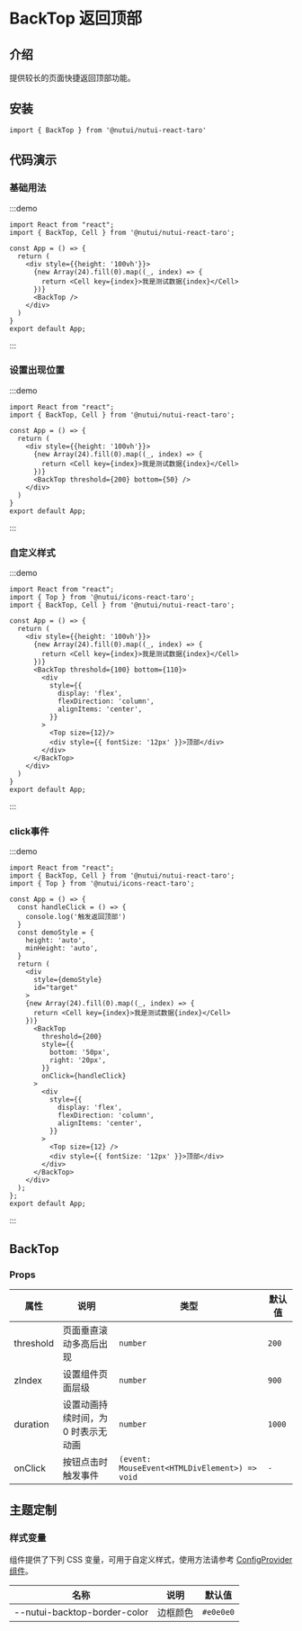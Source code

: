 # BackTop 返回顶部

## 介绍

提供较长的页面快捷返回顶部功能。

## 安装

```tsx
import { BackTop } from '@nutui/nutui-react-taro'
```

## 代码演示

### 基础用法

:::demo

```tsx
import React from "react";
import { BackTop, Cell } from '@nutui/nutui-react-taro';

const App = () => {
  return (
    <div style={{height: '100vh'}}>
      {new Array(24).fill(0).map((_, index) => {
        return <Cell key={index}>我是测试数据{index}</Cell>
      })}
      <BackTop />
    </div>
  )
}
export default App;
```

:::

### 设置出现位置

:::demo

```tsx
import React from "react";
import { BackTop, Cell } from '@nutui/nutui-react-taro';

const App = () => {
  return (
    <div style={{height: '100vh'}}>
      {new Array(24).fill(0).map((_, index) => {
        return <Cell key={index}>我是测试数据{index}</Cell>
      })}
      <BackTop threshold={200} bottom={50} />
    </div>
  )
}
export default App;
```

:::

### 自定义样式

:::demo

```tsx
import React from "react";
import { Top } from '@nutui/icons-react-taro';
import { BackTop, Cell } from '@nutui/nutui-react-taro';

const App = () => {
  return (
    <div style={{height: '100vh'}}>
      {new Array(24).fill(0).map((_, index) => {
        return <Cell key={index}>我是测试数据{index}</Cell>
      })}
      <BackTop threshold={100} bottom={110}>
        <div
          style={{
            display: 'flex',
            flexDirection: 'column',
            alignItems: 'center',
          }}
        >
          <Top size={12}/>
          <div style={{ fontSize: '12px' }}>顶部</div>
        </div>
      </BackTop>
    </div>
  )
}
export default App;
```

:::

### click事件

:::demo

```tsx
import React from "react";
import { BackTop, Cell } from '@nutui/nutui-react-taro';
import { Top } from '@nutui/icons-react-taro';

const App = () => {
  const handleClick = () => {
    console.log('触发返回顶部')
  }
  const demoStyle = {
    height: 'auto',
    minHeight: 'auto',
  }
  return (
    <div
      style={demoStyle}
      id="target"
    >
    {new Array(24).fill(0).map((_, index) => {
      return <Cell key={index}>我是测试数据{index}</Cell>
    })}
      <BackTop
        threshold={200}
        style={{
          bottom: '50px',
          right: '20px',
        }}
        onClick={handleClick}
      >
        <div
          style={{
            display: 'flex',
            flexDirection: 'column',
            alignItems: 'center',
          }}
        >
          <Top size={12} />
          <div style={{ fontSize: '12px' }}>顶部</div>
        </div>
      </BackTop>
    </div>
  );
};
export default App;
```

:::

## BackTop

### Props

| 属性 | 说明 | 类型 | 默认值 |
| --- | --- | --- | --- |
| threshold | 页面垂直滚动多高后出现 | `number` | `200` |
| zIndex | 设置组件页面层级 | `number` | `900` |
| duration | 设置动画持续时间，为 0 时表示无动画 | `number` | `1000` |
| onClick | 按钮点击时触发事件 | `(event: MouseEvent<HTMLDivElement>) => void` | `-` |

## 主题定制

### 样式变量

组件提供了下列 CSS 变量，可用于自定义样式，使用方法请参考 [ConfigProvider 组件](#/zh-CN/component/configprovider)。

| 名称 | 说明 | 默认值 |
| --- | --- | --- |
| \--nutui-backtop-border-color | 边框颜色 | `#e0e0e0` |
